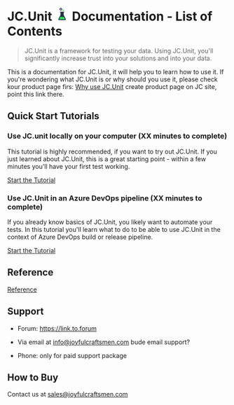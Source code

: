 # JC.Unit ![Logo](Images/media/logo.png) Documentation - List of Contents 

> JC.Unit is a framework for testing your data. Using JC.Unit, you'll significantly increase trust into your solutions and into your data.

This is a documentation for JC.Unit, it will help you to learn how to use it. If you're wondering what JC.Unit is or why should you use it, please check kour product page firs: [Why use JC.Unit](why-use-jc-unit) <span class="todo">create product page on JC site, point this link there.</span>

## Quick Start Tutorials

### Use JC.unit locally on your computer (<span class="todo">XX</span> minutes to complete)

This tutorial is highly recommended, if you want to try out JC.Unit. If you just learned about JC.Unit, this is a great starting point - within a few minutes you'll have your first test working. 

[Start the Tutorial](./quick-start-local/intro.md)


### Use JC.Unit in an Azure DevOps pipeline (<span class="todo">XX</span> minutes to complete)

If you already know basics of JC.Unit, you likely want to automate your tests. In this tutorial you'll learn what to do to be able to use JC.Unit in the context of Azure DevOps build or release pipeline.

[Start the Tutorial](quick-start-devops/intro)


## Reference

[Reference](./reference/index)

## Support

* Forum: <span class="todo"><a href="#">https://link.to.forum</a></span>

* Via email at <a href="mailto:info@joyfulcraftsmen.com">info@joyfulcraftsmen.com</a> <span class="todo">bude email support?</a></p>
            
* Phone: only for paid support package
            
            
## How to Buy
            
Contact us at <a href="mailto:sales@joyfulcraftsmen.com?Subject=JC.Unit">sales@joyfulcraftsmen.com</a>

